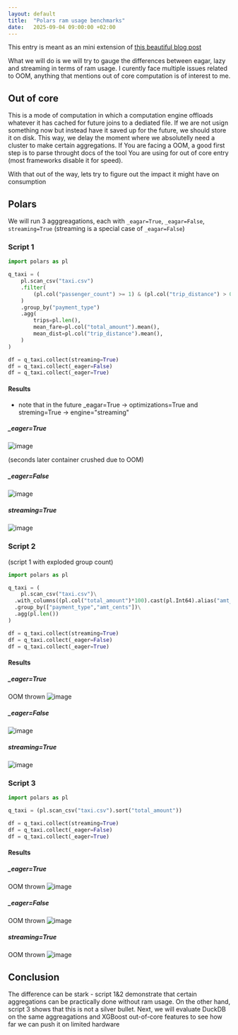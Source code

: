 ```yaml
---
layout: default
title:  "Polars ram usage benchmarks"
date:   2025-09-04 09:00:00 +02:00
---
```


This entry is meant as an mini extension of [this beautiful blog post](https://medium.com/dev-jam/wrestling-the-bear-benchmarking-execution-modes-of-polars-8b2626efd643)

What we will do is we will try to gauge the differences between eagar, lazy and streaming in terms of ram usage.
I curently face multiple issues related to OOM, anything that mentions out of core computation is of interest to me.

## Out of core
This is a mode of computation in which a computation engine offloads whatever it has cached for future joins to a dediated file. If we are not usign something now but instead have it saved up for the future, we should store it on disk.
This way, we delay the moment where we absolutelly need a cluster to make certain aggregations. If You are facing a OOM, a good first step is to parse throught docs of the tool You are using for out of core entry (most frameworks disable it for speed).

With that out of the way, lets try to figure out the impact it might have on consumption

## Polars
We will run 3 agggreagations, each with `_eagar=True`, `_eagar=False`, `streaming=True`
(streaming is a special case of `_eagar=False`)

### Script 1
```python
import polars as pl

q_taxi = (
    pl.scan_csv("taxi.csv")
    .filter(
        (pl.col("passenger_count") >= 1) & (pl.col("trip_distance") > 0.5)
    )
    .group_by("payment_type")
    .agg(
        trips=pl.len(),
        mean_fare=pl.col("total_amount").mean(),
        mean_dist=pl.col("trip_distance").mean(),
    )
)

df = q_taxi.collect(streaming=True)
df = q_taxi.collect(_eager=False)
df = q_taxi.collect(_eager=True)
```
#### Results
* note that in the future _eagar=True -> optimizations=True and streming=True -> engine="streaming"
##### _eager=True
<img style="max-width:80%; height:auto;" alt="image" src="https://github.com/user-attachments/assets/3a3803f9-966e-456f-aa00-268fda214142" />

(seconds later container crushed due to OOM)

##### _eager=False
<img style="max-width:80%; height:auto;" alt="image" src="https://github.com/user-attachments/assets/46a52520-9206-47f3-bff3-5cd590ab6e11" />

##### streaming=True
<img style="max-width:80%; height:auto;" alt="image" src="https://github.com/user-attachments/assets/b00eacda-3d68-4baf-8257-c7979514fd6d" />


### Script 2 
(script 1 with exploded group count)
```python
import polars as pl

q_taxi = (
    pl.scan_csv("taxi.csv")\
  .with_columns((pl.col("total_amount")*100).cast(pl.Int64).alias("amt_cents"))\
  .group_by(["payment_type","amt_cents"])\
  .agg(pl.len())
)

df = q_taxi.collect(streaming=True)
df = q_taxi.collect(_eager=False)
df = q_taxi.collect(_eager=True)
```
#### Results
##### _eager=True
OOM thrown
<img style="max-width:80%; height:auto;" alt="image" src="https://github.com/user-attachments/assets/7b0b6c89-28a1-4ce5-b213-b3fda15a7b0e" />

##### _eager=False
<img style="max-width:80%; height:auto;" alt="image" src="https://github.com/user-attachments/assets/522ff92f-8b31-470f-bae9-26ff79cdd78e" />


##### streaming=True

<img style="max-width:80%; height:auto;" alt="image" src="https://github.com/user-attachments/assets/e527f341-0025-453b-b74f-bf00798cdd78" />


### Script 3
```python
import polars as pl

q_taxi = (pl.scan_csv("taxi.csv").sort("total_amount"))

df = q_taxi.collect(streaming=True)
df = q_taxi.collect(_eager=False)
df = q_taxi.collect(_eager=True)
```
#### Results
##### _eager=True
OOM thrown
<img style="max-width:80%; height:auto;" alt="image" src="https://github.com/user-attachments/assets/3b752baf-2966-474f-a4bc-6ff1016e6150" />

##### _eager=False

OOM thrown
<img style="max-width:80%; height:auto;" alt="image" src="https://github.com/user-attachments/assets/6055d2e3-f63e-4824-8c5e-1533bc430dd0" />


##### streaming=True

OOM thrown
<img style="max-width:80%; height:auto;" alt="image" src="https://github.com/user-attachments/assets/057ec80f-929f-47fb-85a2-eab35d32e7f8" />


## Conclusion 
The difference can be stark - script 1&2 demonstrate that certain aggregations can be practically done without ram usage. On the other hand, script 3 shows that this is not a silver bullet.
Next, we will evaluate DuckDB on the same aggreagations and XGBoost out-of-core features to see how far we can push it on limited hardware




